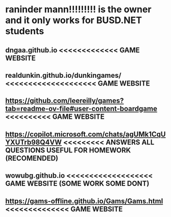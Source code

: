 # raninder mann!!!!!!!!! is the owner and it only works for BUSD.NET students
## dngaa.github.io  <<<<<<<<<<<<< GAME WEBSITE
## realdunkin.github.io/dunkingames/  <<<<<<<<<<<<<<<<<<<< GAME WEBSITE
## https://github.com/leereilly/games?tab=readme-ov-file#user-content-boardgame   <<<<<<<<<< GAME WEBSITE
## https://copilot.microsoft.com/chats/agUMk1CqUYXUTrb98Q4VW   <<<<<<<<< ANSWERS ALL QUESTIONS USEFUL FOR HOMEWORK (RECOMENDED)
## wowubg.github.io <<<<<<<<<<<<<<<<<<< GAME WEBSITE (SOME WORK SOME DONT)
## https://gams-offline.github.io/Gams/Gams.html <<<<<<<<<<<<<<  GAME WEBSITE 

